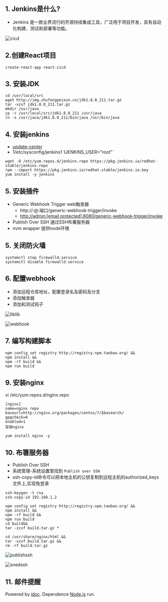 ## 1\. Jenkins是什么?

-   Jenkins 是一款业界流行的开源持续集成工具，广泛用于项目开发，具有自动化构建、测试和部署等功能。

![cicd](http://img.zhufengpeixun.cn/cicd.jpg)

## 2.创建React项目

```
create-react-app react-cicd

```

## 3\. 安装JDK

```
cd /usr/local/src
wget http://img.zhufengpeixun.cn/jdk1.8.0_211.tar.gz
tar -xzvf jdk1.8.0_211.tar.gz 
mkdir /usr/java
cp -r /usr/local/src/jdk1.8.0_211 /usr/java
ln -s /usr/java/jdk1.8.0_211/bin/java /usr/bin/java

```

## 4\. 安装jenkins

-   [update-center](https://mirrors.tuna.tsinghua.edu.cn/jenkins/updates/update-center.json)
-   1/etc/sysconfig/jenkins1 1JENKINS\_USER="root"\`

```
wget -O /etc/yum.repos.d/jenkins.repo https://pkg.jenkins.io/redhat-stable/jenkins.repo
rpm --import https://pkg.jenkins.io/redhat-stable/jenkins.io.key
yum install -y jenkins

```

## 5\. 安装插件

-   Generic Webhook Trigger web触发器
    -   http://:@:端口/generic-webhook-trigger/invoke
    -   [http://admin:\[email protected\]:8080/generic-webhook-trigger/invoke](http://admin:115c4e982964ccd7fc6082635e9812bc20@115.29.64.253:8080/generic-webhook-trigger/invoke)
-   Publish Over SSH 通过SSH布署服务器
-   nvm wrapper 提供node环境

## 5\. 关闭防火墙

```
systemctl stop firewalld.service
systemctl disable firewalld.service

```

## 6\. 配置webhook

-   添加远程仓库地址，配置登录名及密码及分支
-   添加触发器
-   添加和测试钩子

![liblib](http://img.zhufengpeixun.cn/liblib.png)

![webhook](http://img.zhufengpeixun.cn/webhook.png)

## 7\. 编写构建脚本

```
npm config set registry http://registry.npm.taobao.org/ &&
npm install &&
npm -rf build &&
npm run build 

```

## 9\. 安装nginx

vi /etc/yum.repos.d/nginx.repo

```
[nginx]
name=nginx repo
baseurl=http://nginx.org/packages/centos/7/$basearch/
gpgcheck=0
enabled=1
安装nginx

```

```
yum install nginx -y

```

## 10\. 布署服务器

-   Publish Over SSH
-   系统管理-系统设置里找到 `Publish over SSH`
-   ssh-copy-id命令可以把本地主机的公钥复制到远程主机的authorized\_keys文件上,实现免登录

```
ssh-keygen -t rsa
ssh-copy-id 192.168.1.2

```

```
npm config set registry http://registry.npm.taobao.org/ &&
npm install &&
npm -rf build &&
npm run build 
cd build&&
tar -zcvf build.tar.gz *

```

```
cd /usr/share/nginx/html &&
tar -xzvf build.tar.gz &&
rm -rf build.tar.gz

```

![publishssh](http://img.zhufengpeixun.cn/publishssh.png)

![snedssh](http://img.zhufengpeixun.cn/snedssh.png)

## 11\. 邮件提醒

Powered by [idoc](https://github.com/jaywcjlove/idoc). Dependence [Node.js](https://nodejs.org) run.